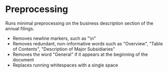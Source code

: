 # Preprocessing

Runs minimal preprocessing on the business description section of the annual filings.
- Removes newline markers, such as "\n"
- Removes redundant, non-informative words such as "Overview", "Table of Contents", "Description of Major Subsidiaries"
- Removes the word "General" if it appears at the beginning of the document
- Replaces running whitespaces with a single space
